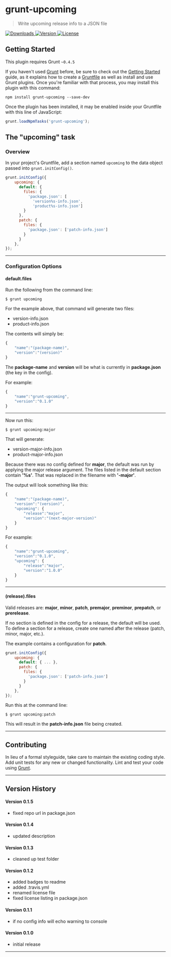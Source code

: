 # grunt-upcoming

> Write upcoming release info to a JSON file

<p align="left">
<!--
  <a href="https://travis-ci.org/mitchallen/grunt-upcoming">
    <img src="https://img.shields.io/travis/mitchallen/grunt-upcoming.svg?style=flat-square" alt="Version">
  </a>
  <a href="https://codecov.io/gh/mitchallen/grunt-upcoming">
    <img src="https://codecov.io/gh/mitchallen/grunt-upcoming/branch/master/graph/badge.svg" alt="Coverage Status">
  </a>
-->
  <a href="https://npmjs.org/package/grunt-upcoming">
    <img src="http://img.shields.io/npm/dt/grunt-upcoming.svg?style=flat-square" alt="Downloads">
  </a>
  <a href="https://npmjs.org/package/grunt-upcoming">
    <img src="http://img.shields.io/npm/v/grunt-upcoming.svg?style=flat-square" alt="Version">
  </a>
  <a href="https://npmjs.com/package/grunt-upcoming">
    <img src="https://img.shields.io/npm/l/grunt-upcoming.svg?style=flat-square" alt="License"></a>
  </a>
</p>

## Getting Started
This plugin requires Grunt `~0.4.5`

If you haven't used [Grunt](http://gruntjs.com/) before, be sure to check out the [Getting Started](http://gruntjs.com/getting-started) guide, as it explains how to create a [Gruntfile](http://gruntjs.com/sample-gruntfile) as well as install and use Grunt plugins. Once you're familiar with that process, you may install this plugin with this command:

```shell
npm install grunt-upcoming --save-dev
```

Once the plugin has been installed, it may be enabled inside your Gruntfile with this line of JavaScript:

```js
grunt.loadNpmTasks('grunt-upcoming');
```

## The "upcoming" task

### Overview
In your project's Gruntfile, add a section named `upcoming` to the data object passed into `grunt.initConfig()`.

```js
grunt.initConfig({
    upcoming: {
      default: {
        files: {
          'package.json': [
            'version%s-info.json', 
            'product%s-info.json']
        }
      },
      patch: {
        files: {
          'package.json': ['patch-info.json']
        }
      }
    },
});
```

* * *

### Configuration Options

#### default.files

Run the following from the command line:

    $ grunt upcoming
    
For the example above, that command will generate two files:

* version-info.json
* product-info.json

The contents will simply be:

```js
{
	"name":"(package-name)",
	"version":"(version)"
}
```

The __package-name__ and __version__ will be what is currently in __package.json__ (the key in the config).

For example:

```js
{
	"name":"grunt-upcoming",
	"version":"0.1.0"
}
```

* * *

Now run this:

	$ grunt upcoming:major
	
That will generate:

* version-major-info.json
* product-major-info.json

Because there was no config defined for __major__, the default was run by applying the major release argument. The files listed in the default section contain __'%s'__. That was replaced in the filename with __'-major'__.

The output will look something like this:

```js
{
	"name":"(package-name)",
	"version":"(version)",
	"upcoming": {
		"release":"major",
		"version":"(next-major-version)"
	}
}
```

For example:

```js
{
	"name":"grunt-upcoming",
	"version":"0.1.0",
	"upcoming": {
		"release":"major",
		"version":"1.0.0"
	}
}
```

* * *

#### (release).files

Valid releases are:  __major__, __minor__, __patch__, __premajor__, __preminor__, __prepatch__, or __prerelease__.

If no section is defined in the config for a release, the default will be used. To define a section for a release, create one named after the release (patch, minor, major, etc.).

The example contains a configuration for __patch__.

```js
grunt.initConfig({
    upcoming: {	
      default: { ... },
      patch: {
        files: {
          'package.json': ['patch-info.json']
        }
      }
    },
});
```

Run this at the command line:

	$ grunt upcoming:patch

This will result in the __patch-info.json__ file being created.


* * *

## Contributing
In lieu of a formal styleguide, take care to maintain the existing coding style. Add unit tests for any new or changed functionality. Lint and test your code using [Grunt](http://gruntjs.com/).

* * *

## Version History

#### Version 0.1.5

* fixed repo url in package.json

#### Version 0.1.4

* updated description

#### Version 0.1.3

* cleaned up test folder

#### Version 0.1.2

* added badges to readme
* added .travis.yml
* renamed license file
* fixed license listing in package.json

#### Version 0.1.1 

* if no config info will echo warning to console

#### Version 0.1.0 

* initial release

* * *
